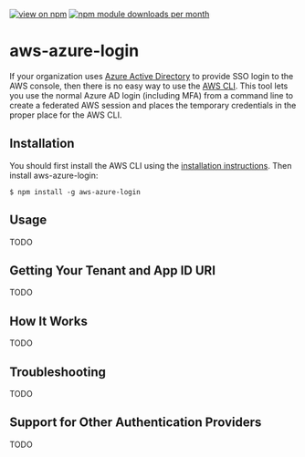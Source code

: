 [![view on npm](http://img.shields.io/npm/v/aws-azure-login.svg)](https://www.npmjs.org/package/aws-azure-login)
[![npm module downloads per month](http://img.shields.io/npm/dm/aws-azure-login.svg)](https://www.npmjs.org/package/aws-azure-login)

# aws-azure-login
If your organization uses [Azure Active Directory](https://azure.microsoft.com) to provide SSO login to the AWS console, then there is no easy way to use the [AWS CLI](https://aws.amazon.com/cli/). This tool lets you use the normal Azure AD login (including MFA) from a command line to create a federated AWS session and places the temporary credentials in the proper place for the AWS CLI.

## Installation

You should first install the AWS CLI using the [installation instructions](http://docs.aws.amazon.com/cli/latest/userguide/installing.html). Then install aws-azure-login:

    $ npm install -g aws-azure-login

## Usage

TODO

## Getting Your Tenant and App ID URI

TODO

## How It Works

TODO

## Troubleshooting

TODO

## Support for Other Authentication Providers

TODO
